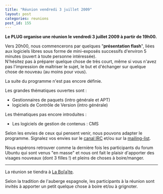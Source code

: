 ```yaml
---
title: "Réunion vendredi 3 juillet 2009"
layout: post
categories: reunions
post_id: 155
---
```

**Le PLUG organise une réunion le vendredi 3 juillet 2009 à partir de 19h00.**

Vers 20h00, nous commencerons par quelques "**présentation flash**", liées aux logiciels libres sous forme de mini-exposés successifs d'environ 5 minutes (ouvert à toute personne intéressée).  
N'hésitez pas à préparer quelque chose de très court, même si vous n'avez pas l'impression de maîtriser le sujet, le but et d'échanger sur quelque chose de nouveau (au moins pour vous).

La suite du programme n'est pas encore définie.

Les grandes thématiques ouvertes sont :

- Gestionnaires de paquets (intro générale et APT)
- logiciels de Contrôle de Version (intro générale)

Les thématiques pas encore introduites :

- Les logiciels de gestion de contenus : CMS

Selon les envies de ceux qui pensent venir, nous pouvons adapter le programme. Signalez vos envies sur le [canal IRC](irc://irc.freenode.net/%23plugfr) et/ou sur la [mailing-list](/association/mailing-lists/).

Nous espérons retrouver comme la dernière fois les participants du forum Ubuntu qui sont venus "en masse" et nous ont fait le plaisir d'apporter des visages nouveaux (dont 3 filles !) et pleins de choses à boire/manger.

----
La réunion se tiendra à [La Bo\[a\]te](http://laboate.com/).

Selon la tradition de l'auberge espagnole, les participants à la réunion sont invités à apporter un petit quelque chose à boire et/ou à grignoter.